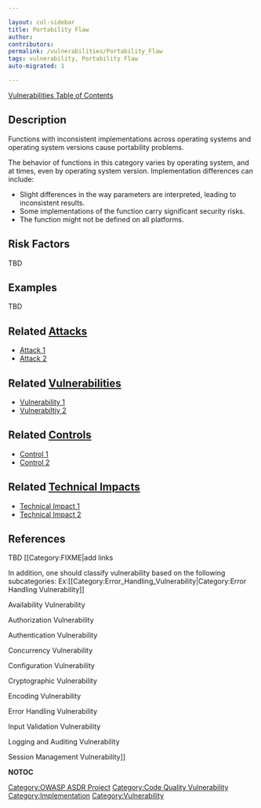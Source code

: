 ```yaml
---

layout: col-sidebar
title: Portability Flaw
author: 
contributors: 
permalink: /vulnerabilities/Portability_Flaw
tags: vulnerability, Portability Flaw
auto-migrated: 1

---
```



[Vulnerabilities Table of Contents](ASDR_TOC_Vulnerabilities "wikilink")

## Description

Functions with inconsistent implementations across operating systems and
operating system versions cause portability problems.

The behavior of functions in this category varies by operating system,
and at times, even by operating system version. Implementation
differences can include:

  - Slight differences in the way parameters are interpreted, leading to
    inconsistent results.
  - Some implementations of the function carry significant security
    risks.
  - The function might not be defined on all platforms.

## Risk Factors

TBD

## Examples

TBD

## Related [Attacks](Attacks "wikilink")

  - [Attack 1](Attack_1 "wikilink")
  - [Attack 2](Attack_2 "wikilink")

## Related [Vulnerabilities](https://owasp.org/www-community/vulnerabilities/)

  - [Vulnerability 1](Vulnerability_1 "wikilink")
  - [Vulnerabiltiy 2](Vulnerabiltiy_2 "wikilink")

## Related [Controls](Controls "wikilink")

  - [Control 1](Control_1 "wikilink")
  - [Control 2](Control_2 "wikilink")

## Related [Technical Impacts](Technical_Impacts "wikilink")

  - [Technical Impact 1](Technical_Impact_1 "wikilink")
  - [Technical Impact 2](Technical_Impact_2 "wikilink")

## References

TBD \[\[Category:FIXME|add links

In addition, one should classify vulnerability based on the following
subcategories:
Ex:\[\[Category:Error_Handling_Vulnerability|Category:Error Handling
Vulnerability\]\]

Availability Vulnerability

Authorization Vulnerability

Authentication Vulnerability

Concurrency Vulnerability

Configuration Vulnerability

Cryptographic Vulnerability

Encoding Vulnerability

Error Handling Vulnerability

Input Validation Vulnerability

Logging and Auditing Vulnerability

Session Management Vulnerability\]\]

__NOTOC__

[Category:OWASP ASDR Project](Category:OWASP_ASDR_Project "wikilink")
[Category:Code Quality
Vulnerability](Category:Code_Quality_Vulnerability "wikilink")
[Category:Implementation](Category:Implementation "wikilink")
[Category:Vulnerability](Category:Vulnerability "wikilink")